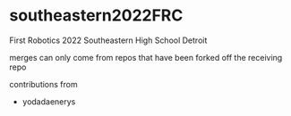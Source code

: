 # southeastern2022FRC
First Robotics 2022 Southeastern High School Detroit

merges can only come from repos that have been forked off the receiving repo

contributions from 
 - yodadaenerys
